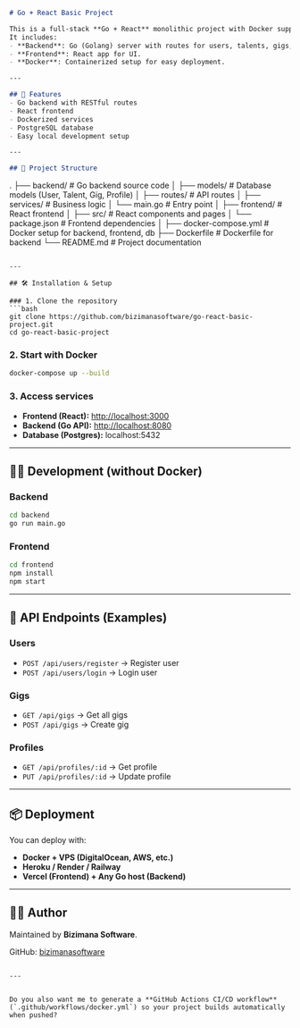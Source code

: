 

```markdown
# Go + React Basic Project

This is a full-stack **Go + React** monolithic project with Docker support.  
It includes:
- **Backend**: Go (Golang) server with routes for users, talents, gigs, and profiles.  
- **Frontend**: React app for UI.  
- **Docker**: Containerized setup for easy deployment.  

---

## 🚀 Features
- Go backend with RESTful routes
- React frontend
- Dockerized services
- PostgreSQL database
- Easy local development setup

---

## 📂 Project Structure
```

.
├── backend/             # Go backend source code
│   ├── models/          # Database models (User, Talent, Gig, Profile)
│   ├── routes/          # API routes
│   ├── services/        # Business logic
│   └── main.go          # Entry point
│
├── frontend/            # React frontend
│   ├── src/             # React components and pages
│   └── package.json     # Frontend dependencies
│
├── docker-compose.yml   # Docker setup for backend, frontend, db
├── Dockerfile           # Dockerfile for backend
└── README.md            # Project documentation

````

---

## 🛠️ Installation & Setup

### 1. Clone the repository
```bash
git clone https://github.com/bizimanasoftware/go-react-basic-project.git
cd go-react-basic-project
````

### 2. Start with Docker

```bash
docker-compose up --build
```

### 3. Access services

* **Frontend (React):** [http://localhost:3000](http://localhost:3000)
* **Backend (Go API):** [http://localhost:8080](http://localhost:8080)
* **Database (Postgres):** localhost:5432

---

## 🧑‍💻 Development (without Docker)

### Backend

```bash
cd backend
go run main.go
```

### Frontend

```bash
cd frontend
npm install
npm start
```

---

## 📖 API Endpoints (Examples)

### Users

* `POST /api/users/register` → Register user
* `POST /api/users/login` → Login user

### Gigs

* `GET /api/gigs` → Get all gigs
* `POST /api/gigs` → Create gig

### Profiles

* `GET /api/profiles/:id` → Get profile
* `PUT /api/profiles/:id` → Update profile

---

## 📦 Deployment

You can deploy with:

* **Docker + VPS (DigitalOcean, AWS, etc.)**
* **Heroku / Render / Railway**
* **Vercel (Frontend) + Any Go host (Backend)**

---

## 👨‍💻 Author

Maintained by **Bizimana Software**.

GitHub: [bizimanasoftware](https://github.com/bizimanasoftware)

```

---


Do you also want me to generate a **GitHub Actions CI/CD workflow** (`.github/workflows/docker.yml`) so your project builds automatically when pushed?
```
